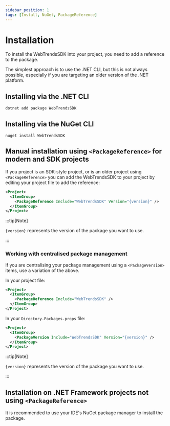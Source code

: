 ```yaml
---
sidebar_position: 1
tags: [Install, NuGet, PackageReference]
---
```


# Installation

To install the WebTrendsSDK into your project, you need to add a reference to the package.

The simplest approach is to use the .NET CLI, but this is not always possible, especially if you are targeting an older version of the .NET platform.

## Installing via the .NET CLI

```
dotnet add package WebTrendsSDK
```

## Installing via the NuGet  CLI

```
nuget install WebTrendsSDK
```

## Manual installation using `<PackageReference>` for modern and SDK projects

If you project is an SDK-style project, or is an older project using `<PackageReference>` you can add the WebTrendsSDK to your project by editing your project file to add the reference:

```xml
<Project>
  <ItemGroup>
    <PackageReference Include="WebTrendsSDK" Version="{version}" />
  </ItemGroup>
</Project>
```

:::tip[Note]

`{version}` represents the version of the package you want to use.

:::

### Working with centralised package management

If you are centralising your package management using a `<PackageVersion>` items, use a variation of the above.

In your project file:
```xml
<Project>
  <ItemGroup>
    <PackageReference Include="WebTrendsSDK" />
  </ItemGroup>
</Project>
```

In your `Directory.Packages.props` file:

```xml
<Project>
  <ItemGroup>
    <PackageVersion Include="WebTrendsSDK" Version="{version}" />
  </ItemGroup>
</Project>
```

:::tip[Note]

`{version}` represents the version of the package you want to use.

:::

## Installation on .NET Framework projects not using `<PackageReference>`

It is recommended to use your IDE's NuGet package manager to install the package.